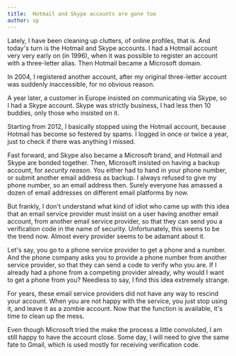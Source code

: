 ```yaml
---
title:  Hotmail and Skype accounts are gone too
author: xp
---
```

Lately, I have been cleaning up clutters, of online profiles, that is. And today's turn is the Hotmail and Skype accounts. I had a Hotmail account very very early on (in 1996), when it was possible to register an account with a three-letter alias. Then Hotmail became a Microsoft domain.

In 2004, I registered another account, after my original three-letter account was suddenly inaccessible, for no obvious reason.

A year later, a customer in Europe insisted on communicating via Skype, so I had a Skype account. Skype was strictly business, I had less then 10 buddies, only those who insisted on it.

Starting from 2012, I basically stopped using the Hotmail account, because Hotmail has become so festered by spams. I logged in once or twice a year, just to check if there was anything I missed.

Fast forward, and Skype also became a Microsoft brand, and Hotmail and Skype are bonded together. Then, Microsoft insisted on having a backup account, for <em>security reason</em>. You either had to hand in your phone number, or submit another email address as backup. I always refused to give my phone number, so an email address then. Surely everyone has amassed a dozen of email addresses on different email platforms by now.

But frankly, I don't understand what kind of idiot who came up with this idea that an email service provider must insist on a user having another email account, from another email service provider, so that they can send you a verification code in the name of security. Unfortunately, this seems to be the trend now. Almost every provider seems to be adamant about it.

Let's say, you go to a phone service provider to get a phone and a number. And the phone company asks you to provide a phone number from another service provider, so that they can send a code to verify who you are. If I already had a phone from a competing provider already, why would I want to get a phone from you? Needless to say, I find this idea extremely strange.

For years, these email service providers did not have any way to rescind your account. When you are not happy with the service, you just stop using it, and leave it as a zombie account. Now that the function is available, it's time to clean up the mess.

Even though Microsoft tried the make the process a little convoluted, I am still happy to have the account close. Some day, I will need to give the same fate to Gmail, which is used mostly for receiving verification code.
